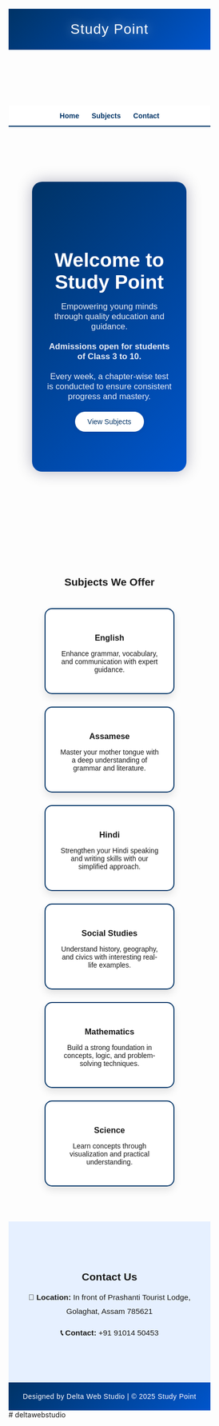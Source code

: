 <meta name='viewport' content='width=device-width, initial-scale=1'/><!DOCTYPE html>
<html lang="en">
<head>
  <meta charset="UTF-8" />
  <meta name="viewport" content="width=device-width, initial-scale=1.0" />
  <title>Study Point - Coaching Centre</title>
  <style>
    * {
      margin: 0;
      padding: 0;
      box-sizing: border-box;
      font-family: "Poppins", sans-serif;
    }

    body {
      background: radial-gradient(circle at top, #e6f0ff, #ffffff 70%);
      color: #003366;
      overflow-x: hidden;
    }

    header {
      background: linear-gradient(135deg, #003366, #0055cc);
      color: white;
      padding: 25px;
      text-align: center;
      font-size: 2em;
      letter-spacing: 1.2px;
      text-shadow: 0 0 20px rgba(255,255,255,0.5);
      position: sticky;
      top: 0;
      z-index: 1000;
    }

    nav {
      display: flex;
      justify-content: center;
      gap: 25px;
      background: white;
      padding: 12px 0;
      border-bottom: 2px solid #003366;
      position: sticky;
      top: 80px;
      z-index: 999;
    }

    nav a {
      color: #003366;
      text-decoration: none;
      font-weight: bold;
      transition: all 0.3s ease;
    }

    nav a:hover {
      color: #007bff;
      transform: scale(1.1);
    }

    section {
      padding: 70px 20px;
      text-align: center;
      perspective: 1000px;
    }

    .hero {
      background: linear-gradient(135deg, #003366, #0055cc);
      color: white;
      border-radius: 20px;
      padding: 80px 30px;
      margin: 40px auto;
      width: 85%;
      max-width: 1000px;
      transform: rotateY(0deg);
      animation: heroFloat 6s ease-in-out infinite;
      box-shadow: 0 0 30px rgba(0,0,50,0.3);
    }

    @keyframes heroFloat {
      0%, 100% { transform: rotateY(0deg) translateY(0); }
      50% { transform: rotateY(10deg) translateY(-10px); }
    }

    .hero h1 {
      font-size: 2.8em;
      margin-bottom: 15px;
    }

    .hero p {
      font-size: 1.2em;
      margin-bottom: 20px;
      opacity: 0.9;
    }

    .btn {
      background-color: white;
      color: #003366;
      border: none;
      padding: 12px 25px;
      font-size: 1em;
      border-radius: 30px;
      cursor: pointer;
      transition: 0.3s;
      box-shadow: 0 0 10px rgba(0,0,0,0.1);
    }

    .btn:hover {
      background-color: #007bff;
      color: white;
      transform: scale(1.1);
    }

    .courses {
      display: flex;
      flex-wrap: wrap;
      justify-content: center;
      gap: 25px;
      margin-top: 40px;
    }

    .course {
      width: 260px;
      padding: 25px;
      border-radius: 15px;
      background: white;
      border: 2px solid #003366;
      transition: all 0.5s ease;
      box-shadow: 0 8px 15px rgba(0,0,0,0.1);
      transform-style: preserve-3d;
    }

    .course:hover {
      transform: rotateY(10deg) translateY(-8px);
      box-shadow: 0 15px 25px rgba(0,0,100,0.2);
    }

    footer {
      background: linear-gradient(135deg, #003366, #0055cc);
      color: white;
      text-align: center;
      padding: 20px;
      font-size: 1em;
      letter-spacing: 0.5px;
    }

    .contact-info {
      font-size: 1.1em;
      line-height: 1.8;
    }

    .note {
      margin-top: 25px;
      font-weight: bold;
      font-size: 1.1em;
    }

    @media (max-width: 600px) {
      .hero h1 { font-size: 2em; }
      .hero p { font-size: 1em; }
      .course { width: 90%; }
    }
  </style>
</head>
<body>

  <header>Study Point</header>

  <nav>
    <a href="#home">Home</a>
    <a href="#courses">Subjects</a>
    <a href="#contact">Contact</a>
  </nav>

  <section id="home">
    <div class="hero">
      <h1>Welcome to Study Point</h1>
      <p>Empowering young minds through quality education and guidance.</p>
      <p><strong>Admissions open for students of Class 3 to 10.</strong></p>
      <p>Every week, a chapter-wise test is conducted to ensure consistent progress and mastery.</p>
      <button class="btn" onclick="scrollToSection('courses')">View Subjects</button>
    </div>
  </section>

  <section id="courses">
    <h2>Subjects We Offer</h2>
    <div class="courses">
      <div class="course">
        <h3>English</h3>
        <p>Enhance grammar, vocabulary, and communication with expert guidance.</p>
      </div>
      <div class="course">
        <h3>Assamese</h3>
        <p>Master your mother tongue with a deep understanding of grammar and literature.</p>
      </div>
      <div class="course">
        <h3>Hindi</h3>
        <p>Strengthen your Hindi speaking and writing skills with our simplified approach.</p>
      </div>
      <div class="course">
        <h3>Social Studies</h3>
        <p>Understand history, geography, and civics with interesting real-life examples.</p>
      </div>
      <div class="course">
        <h3>Mathematics</h3>
        <p>Build a strong foundation in concepts, logic, and problem-solving techniques.</p>
      </div>
      <div class="course">
        <h3>Science</h3>
        <p>Learn concepts through visualization and practical understanding.</p>
      </div>
    </div>
  </section>

  <section id="contact" style="background-color: #e6f0ff;">
    <h2>Contact Us</h2>
    <div class="contact-info">
      <p><strong>📍 Location:</strong> In front of Prashanti Tourist Lodge, Golaghat, Assam 785621</p>
      <p><strong>📞 Contact:</strong> +91 91014 50453</p>
    </div>
  </section>

  <footer>
    Designed by Delta Web Studio | © 2025 Study Point
  </footer>

  <script>
    function scrollToSection(id) {
      document.getElementById(id).scrollIntoView({ behavior: "smooth" });
    }
  </script>

</body>
</html># deltawebstudio
